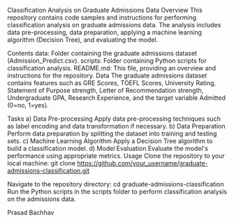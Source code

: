 Classification Analysis on Graduate Admissions Data
Overview
This repository contains code samples and instructions for performing classification analysis on graduate admissions data. The analysis includes data pre-processing, data preparation, applying a machine learning algorithm (Decision Tree), and evaluating the model.

Contents
data: Folder containing the graduate admissions dataset (Admission_Predict.csv).
scripts: Folder containing Python scripts for classification analysis.
README.md: This file, providing an overview and instructions for the repository.
Data
The graduate admissions dataset contains features such as GRE Scores, TOEFL Scores, University Rating, Statement of Purpose strength, Letter of Recommendation strength, Undergraduate GPA, Research Experience, and the target variable Admitted (0=no, 1=yes).

Tasks
a) Data Pre-processing
Apply data pre-processing techniques such as label encoding and data transformation if necessary.
b) Data Preparation
Perform data preparation by splitting the dataset into training and testing sets.
c) Machine Learning Algorithm
Apply a Decision Tree algorithm to build a classification model.
d) Model Evaluation
Evaluate the model's performance using appropriate metrics.
Usage
Clone the repository to your local machine:
git clone https://github.com/your_username/graduate-admissions-classification.git

Navigate to the repository directory:
cd graduate-admissions-classification
Run the Python scripts in the scripts folder to perform classification analysis on the admissions data.


Prasad Bachhav